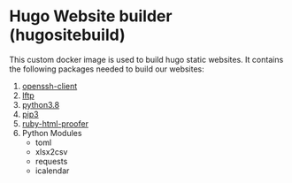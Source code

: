# Hugo Website builder (hugositebuild)
This custom docker image is used to build hugo static websites. It contains the following packages needed to build our websites:
1. [openssh-client](https://packages.ubuntu.com/search?keywords=openssh-client)
2. [lftp](https://packages.ubuntu.com/search?keywords=lftp)
3. [python3.8](https://packages.ubuntu.com/focal/python3)
4. [pip3](https://packages.ubuntu.com/focal/python3-pip)
5. [ruby-html-proofer](https://packages.ubuntu.com/focal/ruby-html-proofer)
5. Python Modules
    - toml
    - xlsx2csv
    - requests
    - icalendar